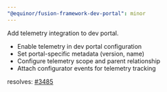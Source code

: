 ```yaml
---
"@equinor/fusion-framework-dev-portal": minor
---
```


Add telemetry integration to dev portal.

- Enable telemetry in dev portal configuration
- Set portal-specific metadata (version, name)
- Configure telemetry scope and parent relationship
- Attach configurator events for telemetry tracking

resolves: [#3485](https://github.com/equinor/fusion-framework/issues/3485)
